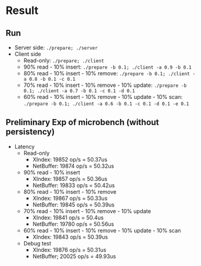 # Result

## Run

- Server side: `./prepare; ./server`
- Client side
	+ Read-only: `./prepare; ./client`
	+ 90% read - 10% insert: `./prepare -b 0.1; ./client -a 0.9 -b 0.1`
	+ 80% read - 10% insert - 10% remove: `./prepare -b 0.1; ./client -a 0.8 -b 0.1 -c 0.1`
	+ 70% read - 10% insert - 10% remove - 10% update: `./prepare -b 0.1; ./client -a 0.7 -b 0.1 -c 0.1 -d 0.1`
	+ 60% read - 10% insert - 10% remove - 10% update - 10% scan: `./prepare -b 0.1; ./client -a 0.6 -b 0.1 -c 0.1 -d 0.1 -e 0.1`

## Preliminary Exp of microbench (without persistency)

- Latency
	* Read-only
		- XIndex: 19852 op/s = 50.37us
		- NetBuffer: 19874 op/s = 50.32us
	* 90% read - 10% insert
		- XIndex: 19857 op/s = 50.36us
		- NetBuffer: 19833 op/s = 50.42us
	* 80% read - 10% insert - 10% remove
		- XIndex: 19867 op/s = 50.33us
		- NetBuffer: 19845 op/s = 50.39us
	* 70% read - 10% insert - 10% remove - 10% update
		- XIndex: 19841 op/s = 50.4us
		- NetBuffer: 19780 op/s = 50.56us
	* 60% read - 10% insert - 10% remove - 10% update - 10% scan
		- XIndex: 19843 op/s = 50.39us
	* Debug test
		- XIndex: 19876 op/s = 50.31us
		- NetBuffer; 20025 op/s = 49.93us
